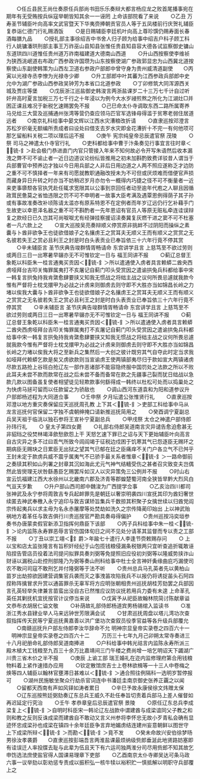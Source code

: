 <!-- { "loadSidebar": true } -->
　　○任丘县民王尚仕奏原任兵部尚书田乐乐奏辩大都言杨应龙之败首尾播事宛在期年有无受贿按兵纵寇举朝皆知其余一一诬罔  上命该部院看了来说
　　○乙丑  万寿圣节辅臣叶向高率文武官暨天下华夷赍捧朝贡官员人等于五凤楼前行庆贺礼辅臣复恭诣仁德门行礼赐酒饭
　　○是日赐辅臣李廷机叶向高上尊珍馔仍赐寿面长春酒每膳九品
　　○授礼部主事徐绍吉中书舍人归子顾为给事中绍吉户科子顾工科行人姚镛潘珙刑部主事王万祚巫山县知县张惟任贵县知县容大德各试监察御史镛山东道珙四川道惟任贵州道万祚南福建道大德南山西道
　　○升山西按察使李维祯为狭西洮岷道右布政广西参政许国瓒为山东按察使湖广参政郭显忠为山西冀北道按察使山东副使韩策为山西左卫道右参政户部郎中曾守身为贵州威清道副使　　○丙寅以光禄寺丞李憭为光禄寺少卿
　　○升工部郎中叶其蕃为江西参政兵部郎中史允中为湖广参政山西参政吴钟芳为本省口北道参政
　　○丁卯修筑大同浑源西关城及贾庄等堡
　　○戊辰浙江巡盐御史韩浚言两浙盐课岁二十三万七千计自过听奸弁高时夏言加税三万七千行之十年浸以为例今大水岁祲煎熬之所化为江湖灶□并困正课且难况于新税乞速赐罢免不报
　　○己巳命太仆寺调取东西二路所属寄养马兑给三大营及巡捕通州张湾等营仍查应领马匹官军选锋毋得滥于贫寒老弱住居道远者　　○南京礼科给事中晏文辉以江西水灾漕粮改折请
　　○直隶巡按邓澄言苏松岁织毫无额编所责成者曰设处曰借支去岁水灾即金花漕折十不完一有何他项可那乞留船料关税二项以理后运不报
　　○庚午  宪宗纯皇帝忌辰遣官祭  茂陵
　　○祭  司马之神遣太仆寺官行礼
　　○吏科都给事中曹于汴条奏见行事宜言往时章＜锍-釒＞赴会极门恭进直门内官只管接入年来不知何故必令开写朱语然后收本漏洩之弊不可不谕止者一近日边道议论纷纭皆推用之初未加斟酌致费详驳昔人谓当于兵部曹官中预养边才独以今日用兵部之人非后日用边道之人两不照应遂称乏才边防之重不可不慎择者一年来有司愿就教职通融改授未为不可但或厌烦难而借便官声损而藏身异日升转之时亦当不妨稍迟岁月亦勿令一概得内巧捷之径不可不衡量者一近来吏事隳颓各官执凭赴任辄求宽限其以公事到京回任者动至逾年代庖之人聊且因循政茸民惫莫之省恤违限之罚不可不申明者一故事大臣考满及遇覃恩例得荫子其子孙或有事故准奏改补顷陈请太滥亦有原系特恩不在定例者而年岁辽远仍行乞补藉手门生故吏以幸恩泽名器之重不可不斟酌者一先年恩诏有官员人等原无赃私牵连诖误辩复之款经日已久岂其可尚呶呶尤有经弹挂察援诏渎奏冀复灰燃干进之窦不可不杜塞者一凡六款上之
　　○宣大巡按吴亮奏辩顺义停赏原非挑衅不过阴阳而操纵之素囊与卜酋非欲争王也徒欲借娘子之名攘虏王之赏耳夫无顺义王而有顺义之赏赏之无名彼若失王之赏必且利王之封是时白头表贡业已奉旨依三十六年行竟不停其赏
　　○辛未辅臣言  圣节庆典告竣群情胥畅请命  东宫讲学且言  上慈笃至不欲过劳则或两日三日一出寒暑早辍亦无不可惟钦定一日与  福王同讲不报
　　○蓟辽总督王象乾以科臣朱一桂言通夷买贡因＜锍-釒＞所以遣通使入虏者具言赖蟒二酋央西虏哑拜台吉叩关悔罪属夷打不亥屠记自蓟门叩头受赏因之遣谕拱兔兵科都给事中宋一韩复言拱兔持我肯綮愈肆要挟又知我无惯战之将绌主战之议何所畏忌遽就我款今惟有严督将士枕戈擐甲为必战之计虏来则御虏去则守即不大胜亦当如锦昌长岭之力堵以俟我大囊与卜酋非欲争王也徒欲借娘子之名攘虏王之赏耳夫无顺义王而有顺义之赏赏之无名彼若失王之赏必且利王之封是时白头表贡业已奉旨依三十六年行竟不停其赏
　　○辛未辅臣言  圣节庆典告竣群情胥畅请命  东宫讲学且言  上慈笃至不欲过劳则或两日三日一出寒暑早辍亦无不可惟钦定一日与  福王同讲不报
　　○蓟辽总督王象乾以科臣朱一桂言通夷买贡因＜锍-釒＞所以遣通使入虏者具言赖蟒二酋央西虏哑拜台吉叩关悔罪属夷打不亥屠记自蓟门叩头受赏因之遣谕拱兔兵科都给事中宋一韩复言拱兔持我肯綮愈肆要挟又知我无惯战之将绌主战之议何所畏忌遽就我款今惟有严督将士枕戈擐甲为必战之计虏来则御虏去则守即不大胜亦当如锦昌长岭之力堵以俟我大将之至新兵之集然后一大创之彼计既穷其气自夺此时定当求我如哑拜代赖蟒乞款是矣又虏欲款则当宣谕虏王使两镇部夷尽归于款如宣大两镇诸虏尽款五路抢上谷班白抢辽左一部作恶诸部不能容隐终服中国罚处之法款之所以不败此耳夫未尝不款而款常在战之后未尝不备而备常在款之先疆事己裂而犹日绌战以急款几款以图备虽复使者相望徒见轻欺款事何繇得成一韩终以杜松可处而以捣巢处之为快虏马拯可留而以任款留之为骄敌也
　　○调山西河东道袁和为阳和道参议升户部郎杨述程为大同道佥事
　　○壬申祭  夕月坛遣公张惟贤行礼
　　○直隶巡按邓澄以地方重灾奏保留应天巡抚周孔教  上下其＜锍-釒＞吏部工科给事中马从龙言巡抚何官保留二字独不虞朝绅掩口请新推巡抚简用之
　　○癸酉调宁夏副总兵吴天祖于临洮以独石参将王宣补宁夏副总兵
　　○甲戌祭  太仓之神遣户部侍郎孙玮行礼
　　○  皇太子第四女薨
　　○礼部右侍郎吴道南言灾异谴告愈迫愈甚无非貂珰之役焚林竭泽歛愁歛怨上干  天怒乞速下罪已之诏与天下更始辅臣叶向高言自古灾异之多不过曰乖气所致今闾阎竭于征税边戍困于饥寒其气已怨逐臣无赐环之期病臣无赐玦之日累臣无出狱之望其气已郁在廷之臣痛痒不关门户各立气不已舛乎王封未定于款虏兵威不震乎属夷气不已骄手最关系者惟章＜锍-釒＞一路命御前之奏牍其积如山列署之封章其沉如海此尤元气神气结轖受伤之甚者召灾致变夫岂偶然此皆爕理无状咎繇愚臣乞赐罢斥如汉人以灾异策免三公例并不报
　　○时山右宣云饥福建江西大水徐州以北畿南六郡及济青等郡蝗楚蜀河南全狭皆旱黔大烈风白气亘天岁歉
　　○升户部山西司郎中魏浚为广西提学佥事
　　○乙亥治四川都司张神武及永宁参将周敦吉专兵起衅罪先是朝廷以奢崇明袭四川宣抚其印为酋妇奢世续匿去神武奉檄入永宁追印与敦吉谋矫旨集兵千数掠其积聚子女擒世续以归酋党阎宗传起夷兵以求主毋为名永赤屠摩等处焚劫如洗久之宗传降蔺印始出  上以神武贻祸地方着革任与敦吉俱行川贵巡按官严勘具奏毋得偏护
　　○贵州巡按冯奕垣参奏书办唐蒙卖假官新添卫指挥何鼎臣下该部
　　○丙子兵科给事中朱一桂＜锍-釒＞论内监陈永寿罪恶辱言官伤国体旬日之间不见处分请革其监督而专以责之工部不报
　　○丁丑以崇工翊＜釒爵＞年踰七十遣行人李逢节赍敕赐存问
　　○  上以宝和店太监张隆言有旨积奸经纪于山包揽钱粮侵漏条税银两只宜听查追折辄敢诬陷捏告管店员役着法司提问拟罪具奏刘弼等免提照旧应役初刘弼等以隆威势挟诈山财诬以漏税山赴控刑部隆乃为弼等奏山刑科给事中杜士全言神奸夤缘曲庇巧漏使司农不敢问司寇不敢刑乞并付隆弼等于法不听
　　○贵州总兵马孔英者先以黄柏山苗岁出劫掠欲因建营调集官兵袭而灭之事洩苖攻陷我兵不以报仍将诱捉苖头石阿四捏称阵擒冒求升赏以通苖罪杀无辜军将方应明张朝相贵州巡抚胡桂芳劾罢之兵部因言孔英轻举失律兼言苗蛮出没自古已然惟应议防议抚若用兵力委有未遑  上命革孔英任其剿抚机宜抚按官计议停当来说
　　○戊寅予从祀臣故翰林院简讨陈献章谥文恭布衣胡居仁谥文敬
　　○补荫故礼部侍郎杨道宾男杨锡绾入监读书
　　○准浙江秀水县肄业举人马来远钟世芳限满会试
　　○甘肃巡抚周盘以塔儿湾功次查叙指挥传天民等宁夏巡抚黄嘉善以洪广堡功次查叙员役季官益等各升级兵部覆允
　　○南赣巡抚升户部左侍郎李汝华辞命不允
明神宗显皇帝实录卷之四百六十一
　明神宗显皇帝实录卷之四百六十二
　　万历三十七年九月己卯朔太常寺奏进三十八月祀册命礼部侍郎吴道南捧进
　　○户科给事中韩光祜言内监陈永寿所派三殿木植大工钱粮至九百三十余万比嘉靖间三门午楼之费尚增一培乞明诏天下蠲湖广川贵三省木价之半不报
　　○庚辰  上谕工部  瑞王婚礼在迩内监修理府第合用钱粮物料着上紧作速措办应用
　　○钦定散馆庶吉士上卷林欲楫等一十三人中卷梅之焕等四人辅臣以翰林官壅滞日甚难以＜锍-釒＞通合照往例隔科一选明岁暂停报可
　　○湖州民施敏坐聚众行劫杀官词连中书潘廷圭南京御史张养正覊之以闻
　　○留都天西南有声如风铎如涛者累日
　　○辛巳予故永康侯徐文炜赠太保
　　○辽东巡按熊廷弼劾奏辽东总兵王威久不赴任奉旨切责着兵部马上差人催督如再迟延定行究治
　　○壬午  孝恭章皇后忌辰遣官祭  景陵
　　○原任辽东总兵李成梁复上＜锍-釒＞自明时科臣宋一韩论辽左战款中谓建酋与成梁谊同父子教之和则和教之反则反诛成梁而建酋自不敢动又言义州参将李怀忠无故小歹青私会确有显迹怀忠成梁孙也成梁在镇四十余年廷臣争言弃地媚虏结连建州妄意朝鲜以图世守  上下成梁所辩＜锍-釒＞而勘＜锍-釒＞竟不发
　　○癸未命故兴安伯徐梦旸男徐汝孝袭爵　　○直隶巡按彭端吾言两淮盐课最烦纳级赀郎垂涎此地贤路妨塞即有诖误迁人率投牒去耻与此辈为伍且天下有六运司独两淮分司尽用赀郎不知其故乞申饬选法庶使盐官得人国课易理章下吏部
　　○乙酉南京太仆寺卿吴达可条马政六事一议举劾以彰劝惩专责成以振积弘一核牛犊以裕积贮一慎抵解以明职守兵部覆上之
